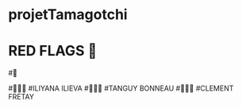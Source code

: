 # projetTamagotchi

# RED FLAGS 🚩

#🧾

#👩🏽‍💻
#ILIYANA ILIEVA 
#👨🏽‍💻
#TANGUY BONNEAU
#👨🏽‍💻
#CLEMENT FRETAY
